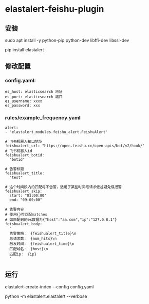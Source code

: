 # elastalert-feishu-plugin
## 安装
sudo apt install -y  python-pip python-dev libffi-dev libssl-dev

pip install elastalert
## 修改配置
### config.yaml:

``` 
es_host: elasticsearch 地址
es_port: elasticsearch 端口
es_username: xxxx
es_password: xxx
```
### rules/example_frequency.yaml
``` 
alert:
- "elastalert_modules.feishu_alert.FeishuAlert"

# 飞书机器人接口地址
feishualert_url: "https://open.feishu.cn/open-apis/bot/v2/hook/"
# 飞书机器人id
feishualert_botid:
  "botid"

# 告警标题
feishualert_title:
  "test"

# 这个时间段内的匹配将不告警，适用于某些时间段请求低谷避免误报警
feishualert_skip:
  start: "01:00:00"
  end: "09:00:00"

# 告警内容
# 使用{}可匹配matches
# 如匹配到的es数据为{"host":"aa.com","ip":"127.0.0.1"}
feishualert_body:
  "
  告警策略:  {feishualert_title}\n
  总请求数:  {num_hits}\n
  触发时间:  {feishualert_time}\n
  匹配域名:  {host}\n
  匹配ip:  {ip}
  "
```

## 运行
elastalert-create-index --config config.yaml

python -m elastalert.elastalert --verbose
